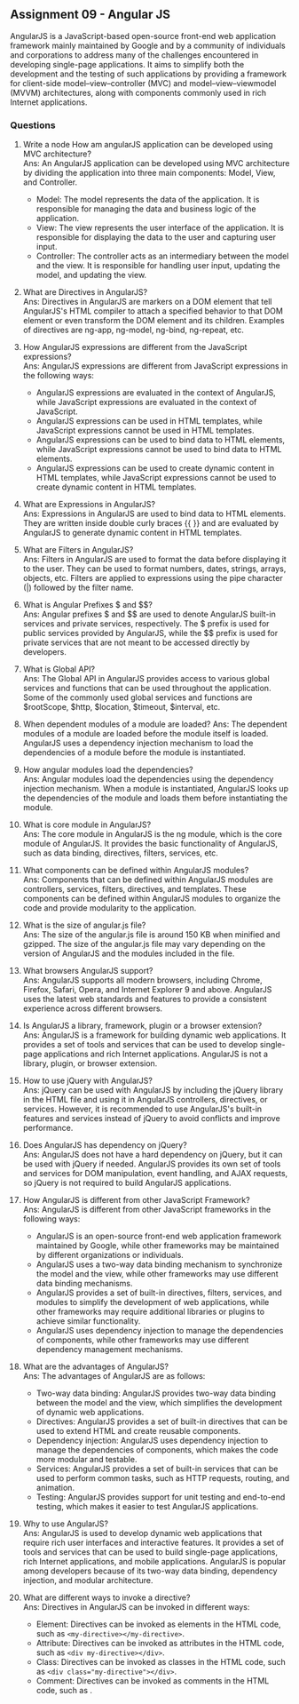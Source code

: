 ## Assignment 09 - Angular JS

AngularJS is a JavaScript-based open-source front-end web application framework mainly maintained by Google and by a community of individuals and corporations to address many of the challenges encountered in developing single-page applications. It aims to simplify both the development and the testing of such applications by providing a framework for client-side model–view–controller (MVC) and model–view–viewmodel (MVVM) architectures, along with components commonly used in rich Internet applications.

### Questions

1. Write a node How am angularJS application can be developed using MVC architecture?</br>
Ans: An AngularJS application can be developed using MVC architecture by dividing the application into three main components: Model, View, and Controller.
    - Model: The model represents the data of the application. It is responsible for managing the data and business logic of the application.
    - View: The view represents the user interface of the application. It is responsible for displaying the data to the user and capturing user input.
    - Controller: The controller acts as an intermediary between the model and the view. It is responsible for handling user input, updating the model, and updating the view.

2. What are Directives in AngularJS?</br>
Ans: Directives in AngularJS are markers on a DOM element that tell AngularJS's HTML compiler to attach a specified behavior to that DOM element or even transform the DOM element and its children.
Examples of directives are ng-app, ng-model, ng-bind, ng-repeat, etc.

3. How AngularJS expressions are different from the JavaScript expressions?</br>
Ans: AngularJS expressions are different from JavaScript expressions in the following ways:
    - AngularJS expressions are evaluated in the context of AngularJS, while JavaScript expressions are evaluated in the context of JavaScript.
    - AngularJS expressions can be used in HTML templates, while JavaScript expressions cannot be used in HTML templates.
    - AngularJS expressions can be used to bind data to HTML elements, while JavaScript expressions cannot be used to bind data to HTML elements.
    - AngularJS expressions can be used to create dynamic content in HTML templates, while JavaScript expressions cannot be used to create dynamic content in HTML templates.

4. What are Expressions in AngularJS?</br>
Ans: Expressions in AngularJS are used to bind data to HTML elements. They are written inside double curly braces {{ }} and are evaluated by AngularJS to generate dynamic content in HTML templates.

5. What are Filters in AngularJS?</br>
Ans: Filters in AngularJS are used to format the data before displaying it to the user. They can be used to format numbers, dates, strings, arrays, objects, etc. Filters are applied to expressions using the pipe character (|) followed by the filter name.

6. What is Angular Prefixes $ and $$?</br>
Ans: Angular prefixes $ and $$ are used to denote AngularJS built-in services and private services, respectively. The $ prefix is used for public services provided by AngularJS, while the $$ prefix is used for private services that are not meant to be accessed directly by developers.

7. What is Global API?</br>
Ans: The Global API in AngularJS provides access to various global services and functions that can be used throughout the application. Some of the commonly used global services and functions are $rootScope, $http, $location, $timeout, $interval, etc.

8. When dependent modules of a module are loaded?
Ans: The dependent modules of a module are loaded before the module itself is loaded. AngularJS uses a dependency injection mechanism to load the dependencies of a module before the module is instantiated.

9. How angular modules load the dependencies?</br>
Ans: Angular modules load the dependencies using the dependency injection mechanism. When a module is instantiated, AngularJS looks up the dependencies of the module and loads them before instantiating the module.

10. What is core module in AngularJS?</br>
Ans: The core module in AngularJS is the ng module, which is the core module of AngularJS. It provides the basic functionality of AngularJS, such as data binding, directives, filters, services, etc.

11. What components can be defined within AngularJS modules?</br>
Ans: Components that can be defined within AngularJS modules are controllers, services, filters, directives, and templates. These components can be defined within AngularJS modules to organize the code and provide modularity to the application.

12. What is the size of angular.js file?</br>
Ans: The size of the angular.js file is around 150 KB when minified and gzipped. The size of the angular.js file may vary depending on the version of AngularJS and the modules included in the file.

13. What browsers AngularJS support?</br>
Ans: AngularJS supports all modern browsers, including Chrome, Firefox, Safari, Opera, and Internet Explorer 9 and above. AngularJS uses the latest web standards and features to provide a consistent experience across different browsers.

14. Is AngularJS a library, framework, plugin or a browser extension?</br>
Ans: AngularJS is a framework for building dynamic web applications. It provides a set of tools and services that can be used to develop single-page applications and rich Internet applications. AngularJS is not a library, plugin, or browser extension.

15. How to use jQuery with AngularJS?</br>
Ans: jQuery can be used with AngularJS by including the jQuery library in the HTML file and using it in AngularJS controllers, directives, or services. However, it is recommended to use AngularJS's built-in features and services instead of jQuery to avoid conflicts and improve performance.

16. Does AngularJS has dependency on jQuery?</br>
Ans: AngularJS does not have a hard dependency on jQuery, but it can be used with jQuery if needed. AngularJS provides its own set of tools and services for DOM manipulation, event handling, and AJAX requests, so jQuery is not required to build AngularJS applications.

17. How AngularJS is different from other JavaScript Framework?</br>
Ans: AngularJS is different from other JavaScript frameworks in the following ways:
    - AngularJS is an open-source front-end web application framework maintained by Google, while other frameworks may be maintained by different organizations or individuals.
    - AngularJS uses a two-way data binding mechanism to synchronize the model and the view, while other frameworks may use different data binding mechanisms.
    - AngularJS provides a set of built-in directives, filters, services, and modules to simplify the development of web applications, while other frameworks may require additional libraries or plugins to achieve similar functionality.
    - AngularJS uses dependency injection to manage the dependencies of components, while other frameworks may use different dependency management mechanisms.

18. What are the advantages of AngularJS?</br>
Ans: The advantages of AngularJS are as follows:
    - Two-way data binding: AngularJS provides two-way data binding between the model and the view, which simplifies the development of dynamic web applications.
    - Directives: AngularJS provides a set of built-in directives that can be used to extend HTML and create reusable components.
    - Dependency injection: AngularJS uses dependency injection to manage the dependencies of components, which makes the code more modular and testable.
    - Services: AngularJS provides a set of built-in services that can be used to perform common tasks, such as HTTP requests, routing, and animation.
    - Testing: AngularJS provides support for unit testing and end-to-end testing, which makes it easier to test AngularJS applications.

19. Why to use AngularJS?</br>
Ans: AngularJS is used to develop dynamic web applications that require rich user interfaces and interactive features. It provides a set of tools and services that can be used to build single-page applications, rich Internet applications, and mobile applications. AngularJS is popular among developers because of its two-way data binding, dependency injection, and modular architecture.

20. What are different ways to invoke a directive?</br>
Ans: Directives in AngularJS can be invoked in different ways:
    - Element: Directives can be invoked as elements in the HTML code, such as `<my-directive></my-directive>`.
    - Attribute: Directives can be invoked as attributes in the HTML code, such as `<div my-directive></div>`.
    - Class: Directives can be invoked as classes in the HTML code, such as `<div class="my-directive"></div>`.
    - Comment: Directives can be invoked as comments in the HTML code, such as <!-- directive: my-directive -->.
